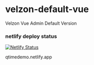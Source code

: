 # velzon-default-vue
Velzon Vue Admin Default Version

### netlify deploy status
[![Netlify Status](https://api.netlify.com/api/v1/badges/1bb98563-804e-4bdf-a2b6-7ef330278738/deploy-status)](https://app.netlify.com/sites/qtimedemo/deploys)

qtimedemo.netlify.app

